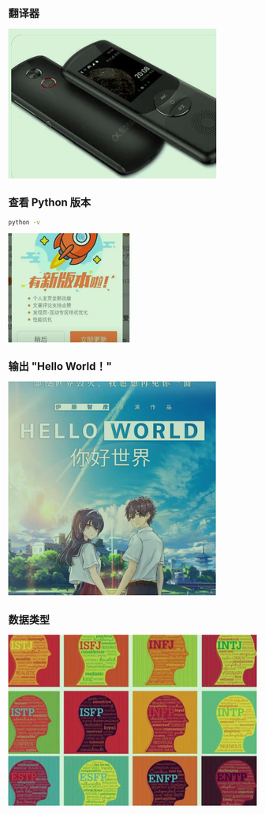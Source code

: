 
## 翻译器
![](images/2022-11-12-07-07-32.png)

## 查看 Python 版本

```sh
python -v
```

![](images/2022-11-12-07-05-36.png)

## 输出 "Hello World！"

![](images/2022-11-12-07-09-12.png)

## 数据类型
![](images/2022-11-12-07-17-59.png)

